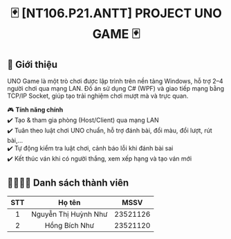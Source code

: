 <div align="center">

# 🃏 [NT106.P21.ANTT] PROJECT UNO GAME 🃏

</div>

## 📌 Giới thiệu
UNO Game là một trò chơi được lập trình trên nền tảng Windows, hỗ trợ 2–4 người chơi qua mạng LAN. Đồ án sử dụng C# (WPF) và giao tiếp mạng bằng TCP/IP Socket, giúp tạo trải nghiệm chơi mượt mà và trực quan.

🎮 **Tính năng chính** <br>
✔️ Tạo & tham gia phòng (Host/Client) qua mạng LAN <br>
✔️ Tuân theo luật chơi UNO chuẩn, hỗ trợ đánh bài, đổi màu, đổi lượt, rút bài,... <br>
✔️ Tự động kiểm tra luật chơi, cảnh báo lỗi khi đánh bài sai <br>
✔️ Kết thúc ván khi có người thắng, xem xếp hạng và tạo ván mới <br>



## 👨‍👩‍👧‍👦 Danh sách thành viên

| STT | Họ tên                 | MSSV     |
|:---:|:----------------------:|:--------:|
| 1   | Nguyễn Thị Huỳnh Như   | 23521126 |
| 2   | Hồng Bích Như          | 23521120 |


